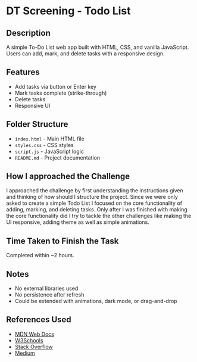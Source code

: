 # DT Screening - Todo List

## Description
A simple To-Do List web app built with HTML, CSS, and vanilla JavaScript. Users can add, mark, and delete tasks with a responsive design.

## Features
- Add tasks via button or Enter key
- Mark tasks complete (strike-through)
- Delete tasks
- Responsive UI

## Folder Structure
- `index.html` - Main HTML file
- `styles.css` - CSS styles
- `script.js` - JavaScript logic
- `README.md` - Project documentation

## How I approached the Challenge
I approached the challenge by first understanding the instructions given and thinking of how should I structure the project. Since we were only asked to create a simple Todo List I focused on the core functionality of adding, marking, and deleting tasks. Only after I was finished with making the core functionality did I try to tackle the other challenges like making the UI responsive, adding theme as well as simple animations.

## Time Taken to Finish the Task
Completed within ~2 hours.


## Notes
- No external libraries used
- No persistence after refresh
- Could be extended with animations, dark mode, or drag-and-drop


## References Used
- [MDN Web Docs](https://developer.mozilla.org/en-US/)
- [W3Schools](https://www.w3schools.com/)
- [Stack Overflow](https://stackoverflow.com/)
- [Medium](https://medium.com/@sharathchandark/how-to-build-a-todo-list-app-using-html-css-and-javascript-340cda6e3f9f)